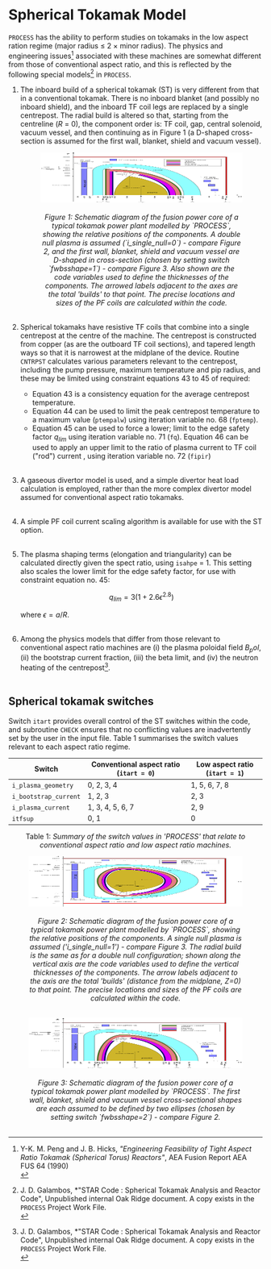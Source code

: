 # Spherical Tokamak Model

`PROCESS` has the ability to perform studies on tokamaks in the low aspect ration regime (major radius $\leq$ 2 $\times$ minor radius). The physics and engineering issues[^1] associated with these machines are somewhat different from those of conventional aspect ratio, and this is reflected by the following special models[^2] in `PROCESS`.

1. The inboard build of a spherical tokamak (ST) is very different from that in a conventional tokamak. There is no inboard blanket (and possibly no inboard shield), and the inboard TF coil legs are replaced by a single centrepost. The radial build is altered so that, starting from the centreline (*R* = 0), the component order is: TF coil, gap, central solenoid, vacuum vessel, and then continuing as in Figure 1 (a D-shaped cross-section is assumed for the first wall, blanket, shield and vacuum vessel).<br>

    <figure>
        <center>
        <img src="../../images/build_d.png" alt="power core radial build" 
        title="Schematic diagram of the Power Core radial build" 
        width="650" height="100" />
        <br><br>
        <figcaption><i>Figure 1: Schematic diagram of the fusion power core of a typical tokamak power plant modelled by `PROCESS`, showing the relative positions of the components. A double null plasma is assumed (`i_single_null=0`) - compare Figure 2, and the first wall, blanket, shield and vacuum vessel are D-shaped in cross-section (chosen by setting switch `fwbsshape=1`) - compare Figure 3. Also shown are the code variables used to define the thicknesses of the components. The arrowed labels adjacent to the axes are the total 'builds' to that point. The precise locations and sizes of the PF coils are calculated within the code.
        </i></figcaption>
        <br>
        </center>
    </figure>

2. Spherical tokamaks have resistive TF coils that combine into a single centrepost at the centre of the machine. The centrepost is constructed from copper (as are the outboard TF coil sections), and tapered length ways so that it is narrowest at the midplane of the device. Routine `CNTRPST` calculates various parameters relevant to the centrepost, including the pump pressure, maximum temperature and pip radius, and these may be limited using constraint equations 43 to 45 of required:
    * Equation 43 is a consistency equation for the average centrepost temperature.
    * Equation 44 can be used to limit the peak centrepost temperature to a maximum value (`ptempalw`) using iteration variable no. 68 (`fptemp`).
    * Equation 45 can be used to force a lower; limit to the edge safety factor *q$_{lim}$* using iteration variable no. 71 (`fq`).
    Equation 46 can be used to apply an upper limit to the ratio of plasma current to TF coil ("rod") current , using iteration variable no. 72 (`fipir`)<br></br>

3. A gaseous divertor model is used, and a simple divertor heat load calculation is employed, rather than the more complex divertor model assumed for conventional aspect ratio tokamaks. <br></br>

4. A simple PF coil current scaling algorithm is available for use with the ST option. <br></br>

5. The plasma shaping terms (elongation and triangularity) can be calculated directly given the spect ratio, using `isahpe` = 1. This setting also scales the lower limit for the edge safety factor, for use with constraint equation no. 45:

    $$
    q_{lim} = 3 (1 + 2.6 \epsilon^{2.8})
    $$

    where ${\epsilon = a/R}$. <br></br>

6. Among the physics models that differ from those relevant to conventional aspect ratio machines are (i) the plasma poloidal field *B$_pol$*, (ii) the bootstrap current fraction, (iii) the beta limit, and (iv) the neutron heating of the centrepost[^2]. <br></br>

## Spherical tokamak switches

Switch `itart` provides overall control of the ST switches within the code, and subroutine `CHECK` ensures that no conflicting values are inadvertently set by the user in the input file. Table 1 summarises the switch values relevant to each aspect ratio regime.

| Switch | Conventional aspect ratio (`itart = 0`) | Low aspect ratio (`itart = 1`) |
| --- | --- | --- |
| `i_plasma_geometry` | 0, 2, 3, 4 | 1, 5, 6, 7, 8 |
| `i_bootstrap_current` | 1, 2, 3 | 2, 3 |
| `i_plasma_current` | 1, 3, 4, 5, 6, 7 | 2, 9 |
| `itfsup` | 0, 1 | 0 |

<center>Table 1: <i> Summary of the switch values in 'PROCESS' that relate to conventional aspect ratio and low aspect ratio machines.</i></center>

<figure>
    <center>
    <img src="../../images/build_e_snd.png" alt="power core radial build" 
    title="Schematic diagram of the Power Core radial build" 
    width="650" height="100" />
    <br><br>
    <figcaption><i>Figure 2: Schematic diagram of the fusion power core of a typical tokamak power plant modelled by `PROCESS`, showing the relative positions of the components. A single null plasma is assumed ('i_single_null=1') - compare Figure 3. The radial build is the same as for a double null configuration; shown along the vertical axis are the code variables used to define the vertical thicknesses of the components. The arrow labels adjacent to the axis are the total 'builds' (distance from the midplane, Z=0) to that point. The precise locations and sizes of the PF coils are calculated within the code.
    </i></figcaption>
    <br>
    </center>
</figure>

<figure>
    <center>
    <img src="../../images/build_e.png" alt="power core radial build" 
    title="Schematic diagram of the Power Core radial build" 
    width="650" height="100" />
    <br><br>
    <figcaption><i>Figure 3: Schematic diagram of the fusion power core of a typical tokamak power plant modelled by `PROCESS`. The first wall, blanket, shield and vacuum vessel cross-sectional shapes are each assumed to be defined by two ellipses (chosen by setting switch `fwbsshape=2`) - compare Figure 2.
    </i></figcaption>
    <br>
    </center>
</figure>

[^1]: Y-K. M. Peng and J. B. Hicks, *"Engineering Feasibility of Tight Aspect Ratio Tokamak (Spherical Torus) Reactors"*, AEA Fusion Report AEA FUS 64 (1990)<br>
[^2]: J. D. Galambos, *"STAR Code : Spherical Tokamak Analysis and Reactor Code", Unpublished internal Oak Ridge document. A copy exists in the `PROCESS` Project Work File[^3].<br>
[^3]: P. J. Knight, *"`PROCESS` Reactor Systems Code"*, AEA Fusion Project Work File, F/RS/CIRE5523/PWF (1992)<br>